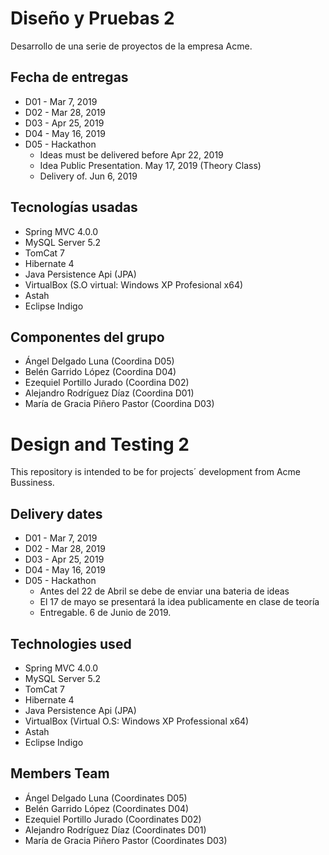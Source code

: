 # Diseño y Pruebas 2

  Desarrollo de una serie de proyectos de la empresa Acme.
  
  ## Fecha de entregas
  
  * D01 - Mar 7, 2019
  * D02 - Mar 28, 2019
  * D03 - Apr 25, 2019
  * D04 - May 16, 2019
  * D05 - Hackathon
    * Ideas must be delivered before Apr 22, 2019
    * Idea Public Presentation. May 17, 2019 (Theory Class)
    * Delivery of. Jun 6, 2019

  ## Tecnologías usadas
  
  * Spring MVC 4.0.0
  * MySQL Server 5.2
  * TomCat 7
  * Hibernate 4
  * Java Persistence Api (JPA)
  * VirtualBox (S.O virtual: Windows XP Profesional x64)
  * Astah
  * Eclipse Indigo
  
  ## Componentes del grupo
  
  * Ángel Delgado Luna (Coordina D05)
  * Belén Garrido López (Coordina D04)
  * Ezequiel Portillo Jurado (Coordina D02)
  * Alejandro Rodríguez Díaz (Coordina D01)
  * María de Gracia Piñero Pastor (Coordina D03)

# Design and Testing 2

  This repository is intended to be for projects´ development from Acme Bussiness.
  
  ## Delivery dates
  
  * D01 - Mar 7, 2019
  * D02 - Mar 28, 2019
  * D03 - Apr 25, 2019
  * D04 - May 16, 2019
  * D05 - Hackathon
    * Antes del 22 de Abril se debe de enviar una bateria de ideas
    * El 17 de mayo se presentará la idea publicamente en clase de teoría
    * Entregable. 6 de Junio de 2019.
  
  ## Technologies used
  
  * Spring MVC 4.0.0
  * MySQL Server 5.2
  * TomCat 7
  * Hibernate 4
  * Java Persistence Api (JPA)
  * VirtualBox (Virtual O.S: Windows XP Professional x64)
  * Astah
  * Eclipse Indigo
  
  ## Members Team
  
  * Ángel Delgado Luna (Coordinates D05)
  * Belén Garrido López (Coordinates D04)
  * Ezequiel Portillo Jurado (Coordinates D02)
  * Alejandro Rodríguez Díaz (Coordinates D01)
  * María de Gracia Piñero Pastor (Coordinates D03)

